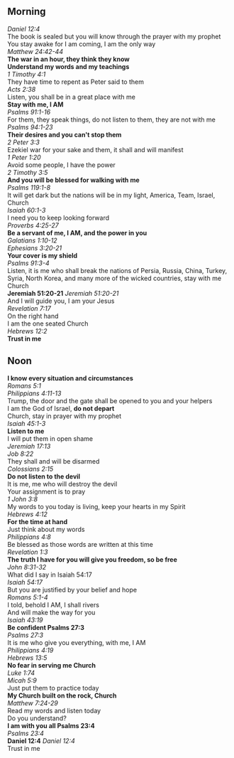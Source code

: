 ## Morning  

_Daniel 12:4_  
The book is sealed but you will know through the prayer with my prophet  
You stay awake for I am coming, I am the only way  
_Matthew 24:42-44_  
**The war in an hour, they think they know**  
**Understand my words and my teachings**  
_1 Timothy 4:1_  
They have time to repent as Peter said to them  
_Acts 2:38_  
Listen, you shall be in a great place with me  
**Stay with me, I AM**  
_Psalms 91:1-16_  
For them, they speak things, do not listen to them, they are not with me  
_Psalms 94:1-23_  
**Their desires and you can't stop them**  
_2 Peter 3:3_  
Ezekiel war for your sake and them, it shall and will manifest  
_1 Peter 1:20_  
Avoid some people, I have the power  
_2 Timothy 3:5_  
**And you will be blessed for walking with me**  
_Psalms 119:1-8_  
It will get dark but the nations will be in my light, America, Team, Israel, Church  
_Isaiah 60:1-3_  
I need you to keep looking forward  
_Proverbs 4:25-27_  
**Be a servant of me, I AM, and the power in you**  
_Galatians 1:10-12_  
_Ephesians 3:20-21_  
**Your cover is my shield**  
_Psalms 91:3-4_  
Listen, it is me who shall break the nations of Persia, Russia, China, Turkey, Syria, North Korea, and many more of the wicked countries, stay with me Church  
**Jeremiah 51:20-21**
_Jeremiah 51:20-21_  
And I will guide you, I am your Jesus  
_Revelation 7:17_  
On the right hand  
I am the one seated Church  
_Hebrews 12:2_  
**Trust in me**  

## Noon

**I know every situation and circumstances**  
_Romans 5:1_  
_Philippians 4:11-13_  
Trump, the door and the gate shall be opened to you and your helpers  
I am the God of Israel, **do not depart**  
Church, stay in prayer with my prophet  
_Isaiah 45:1-3_  
**Listen to me**  
I will put them in open shame  
_Jeremiah 17:13_  
_Job 8:22_  
They shall and will be disarmed  
_Colossians 2:15_  
**Do not listen to the devil**  
It is me, me who will destroy the devil  
Your assignment is to pray  
_1 John 3:8_  
My words to you today is living, keep your hearts in my Spirit  
_Hebrews 4:12_  
**For the time at hand**  
Just think about my words  
_Philippians 4:8_  
Be blessed as those words are written at this time  
_Revelation 1:3_  
**The truth I have for you will give you freedom, so be free**  
_John 8:31-32_  
What did I say in Isaiah 54:17  
_Isaiah 54:17_  
But you are justified by your belief and hope  
_Romans 5:1-4_  
I told, behold I AM, I shall rivers  
And will make the way for you  
_Isaiah 43:19_  
**Be confident Psalms 27:3**  
_Psalms 27:3_  
It is me who give you everything, with me, I AM  
_Philippians 4:19_  
_Hebrews 13:5_  
**No fear in serving me Church**  
_Luke 1:74_  
_Micah 5:9_  
Just put them to practice today  
**My Church built on the rock, Church**  
_Matthew 7:24-29_  
Read my words and listen today  
Do you understand?  
**I am with you all Psalms 23:4**  
_Psalms 23:4_  
**Daniel 12:4**
_Daniel 12:4_  
Trust in me  
